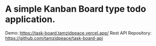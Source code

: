 # A simple Kanban Board type todo application.
Demo: https://task-board.tamzidpeace.vercel.app/
Rest API Repository: https://github.com/tamzidpeace/task-board-api
